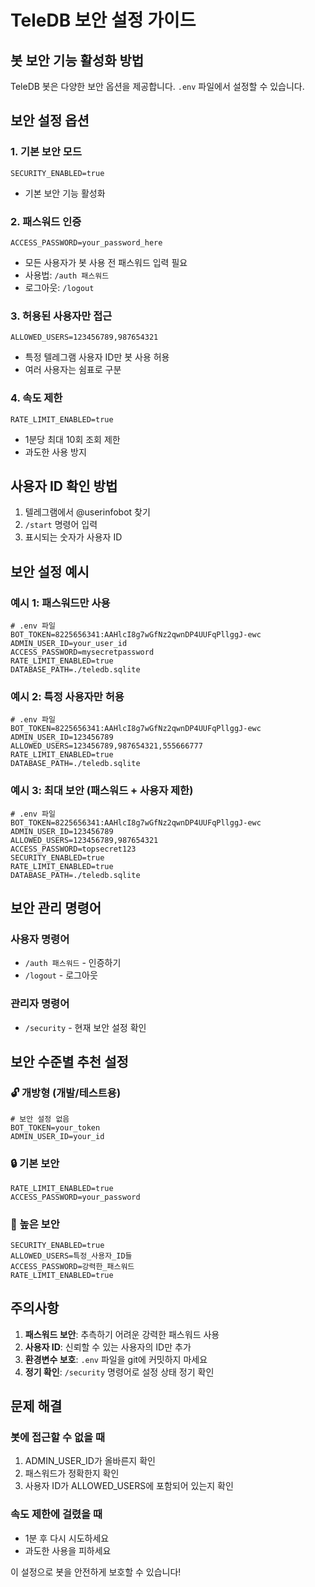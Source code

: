 # TeleDB 보안 설정 가이드

## 봇 보안 기능 활성화 방법

TeleDB 봇은 다양한 보안 옵션을 제공합니다. `.env` 파일에서 설정할 수 있습니다.

## 보안 설정 옵션

### 1. 기본 보안 모드
```
SECURITY_ENABLED=true
```
- 기본 보안 기능 활성화

### 2. 패스워드 인증
```
ACCESS_PASSWORD=your_password_here
```
- 모든 사용자가 봇 사용 전 패스워드 입력 필요
- 사용법: `/auth 패스워드`
- 로그아웃: `/logout`

### 3. 허용된 사용자만 접근
```
ALLOWED_USERS=123456789,987654321
```
- 특정 텔레그램 사용자 ID만 봇 사용 허용
- 여러 사용자는 쉼표로 구분

### 4. 속도 제한
```
RATE_LIMIT_ENABLED=true
```
- 1분당 최대 10회 조회 제한
- 과도한 사용 방지

## 사용자 ID 확인 방법

1. 텔레그램에서 @userinfobot 찾기
2. `/start` 명령어 입력
3. 표시되는 숫자가 사용자 ID

## 보안 설정 예시

### 예시 1: 패스워드만 사용
```
# .env 파일
BOT_TOKEN=8225656341:AAHlcI8g7wGfNz2qwnDP4UUFqPllggJ-ewc
ADMIN_USER_ID=your_user_id
ACCESS_PASSWORD=mysecretpassword
RATE_LIMIT_ENABLED=true
DATABASE_PATH=./teledb.sqlite
```

### 예시 2: 특정 사용자만 허용
```
# .env 파일
BOT_TOKEN=8225656341:AAHlcI8g7wGfNz2qwnDP4UUFqPllggJ-ewc
ADMIN_USER_ID=123456789
ALLOWED_USERS=123456789,987654321,555666777
RATE_LIMIT_ENABLED=true
DATABASE_PATH=./teledb.sqlite
```

### 예시 3: 최대 보안 (패스워드 + 사용자 제한)
```
# .env 파일
BOT_TOKEN=8225656341:AAHlcI8g7wGfNz2qwnDP4UUFqPllggJ-ewc
ADMIN_USER_ID=123456789
ALLOWED_USERS=123456789,987654321
ACCESS_PASSWORD=topsecret123
SECURITY_ENABLED=true
RATE_LIMIT_ENABLED=true
DATABASE_PATH=./teledb.sqlite
```

## 보안 관리 명령어

### 사용자 명령어
- `/auth 패스워드` - 인증하기
- `/logout` - 로그아웃

### 관리자 명령어
- `/security` - 현재 보안 설정 확인

## 보안 수준별 추천 설정

### 🔓 개방형 (개발/테스트용)
```
# 보안 설정 없음
BOT_TOKEN=your_token
ADMIN_USER_ID=your_id
```

### 🔒 기본 보안
```
RATE_LIMIT_ENABLED=true
ACCESS_PASSWORD=your_password
```

### 🔐 높은 보안
```
SECURITY_ENABLED=true
ALLOWED_USERS=특정_사용자_ID들
ACCESS_PASSWORD=강력한_패스워드
RATE_LIMIT_ENABLED=true
```

## 주의사항

1. **패스워드 보안**: 추측하기 어려운 강력한 패스워드 사용
2. **사용자 ID**: 신뢰할 수 있는 사용자의 ID만 추가
3. **환경변수 보호**: `.env` 파일을 git에 커밋하지 마세요
4. **정기 확인**: `/security` 명령어로 설정 상태 정기 확인

## 문제 해결

### 봇에 접근할 수 없을 때
1. ADMIN_USER_ID가 올바른지 확인
2. 패스워드가 정확한지 확인
3. 사용자 ID가 ALLOWED_USERS에 포함되어 있는지 확인

### 속도 제한에 걸렸을 때
- 1분 후 다시 시도하세요
- 과도한 사용을 피하세요

이 설정으로 봇을 안전하게 보호할 수 있습니다!